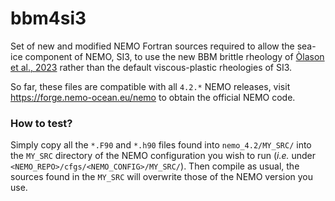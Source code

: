 # bbm4si3

Set of new and modified NEMO Fortran sources required to allow the sea-ice
component of NEMO, SI3, to use the new BBM brittle rheology
of [Òlason et al., 2023](https://doi.org/10.1029/2021MS002685) rather than the
default viscous-plastic rheologies of SI3.

So far, these files are compatible with all `4.2.*` NEMO releases, visit
https://forge.nemo-ocean.eu/nemo to obtain the official NEMO code.


### How to test?

Simply copy all the `*.F90` and `*.h90` files found into `nemo_4.2/MY_SRC/` into
the `MY_SRC` directory of the NEMO configuration you wish to run (*i.e.* under
`<NEMO_REPO>/cfgs/<NEMO_CONFIG>/MY_SRC/`).  Then compile as usual, the sources
found in the `MY_SRC` will overwrite those of the NEMO version you use.

